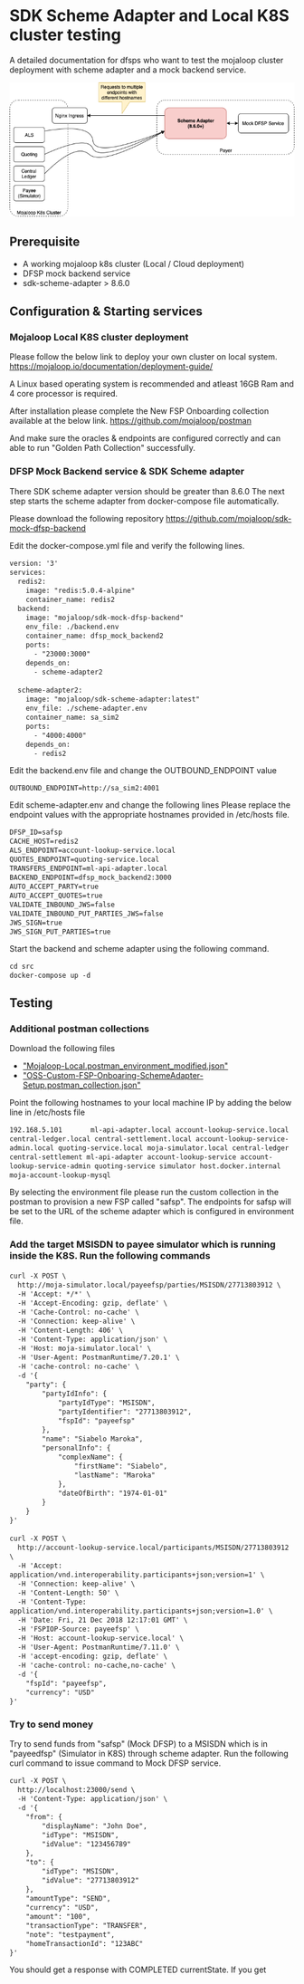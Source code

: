 # SDK Scheme Adapter and Local K8S cluster testing

A detailed documentation for dfsps who want to test the mojaloop cluster deployment with scheme adapter and a mock backend service.

![Overview](scheme-adapter-and-local-k8s-overview.png)

## Prerequisite

* A working mojaloop k8s cluster (Local / Cloud deployment)
* DFSP mock backend service
* sdk-scheme-adapter > 8.6.0

## Configuration & Starting services

### Mojaloop Local K8S cluster deployment
Please follow the below link to deploy your own cluster on local system.
https://mojaloop.io/documentation/deployment-guide/

A Linux based operating system is recommended and atleast 16GB Ram and 4 core processor is required.

After installation please complete the New FSP Onboarding collection available at the below link.
https://github.com/mojaloop/postman

And make sure the oracles & endpoints are configured correctly and can able to run "Golden Path Collection" successfully.

### DFSP Mock Backend service & SDK Scheme adapter
There SDK scheme adapter version should be greater than 8.6.0
The next step starts the scheme adapter from docker-compose file automatically.

Please download the following repository
https://github.com/mojaloop/sdk-mock-dfsp-backend

Edit the docker-compose.yml file and verify the following lines.

```
version: '3'
services:
  redis2:
    image: "redis:5.0.4-alpine"
    container_name: redis2
  backend:
    image: "mojaloop/sdk-mock-dfsp-backend"
    env_file: ./backend.env
    container_name: dfsp_mock_backend2
    ports:
      - "23000:3000"
    depends_on:
      - scheme-adapter2

  scheme-adapter2:
    image: "mojaloop/sdk-scheme-adapter:latest"
    env_file: ./scheme-adapter.env
    container_name: sa_sim2
    ports:
      - "4000:4000"
    depends_on:
      - redis2
```

Edit the backend.env file and change the OUTBOUND_ENDPOINT value
```
OUTBOUND_ENDPOINT=http://sa_sim2:4001
```

Edit scheme-adapter.env and change the following lines
Please replace the endpoint values with the appropriate hostnames provided in /etc/hosts file.

```
DFSP_ID=safsp
CACHE_HOST=redis2
ALS_ENDPOINT=account-lookup-service.local
QUOTES_ENDPOINT=quoting-service.local
TRANSFERS_ENDPOINT=ml-api-adapter.local
BACKEND_ENDPOINT=dfsp_mock_backend2:3000
AUTO_ACCEPT_PARTY=true
AUTO_ACCEPT_QUOTES=true
VALIDATE_INBOUND_JWS=false
VALIDATE_INBOUND_PUT_PARTIES_JWS=false
JWS_SIGN=true
JWS_SIGN_PUT_PARTIES=true
```

Start the backend and scheme adapter using the following command.
```
cd src
docker-compose up -d
```


## Testing

### Additional postman collections
Download the following files 
* ["Mojaloop-Local.postman_environment_modified.json"](./postman_files/Mojaloop-Local.postman_environment_modified.json)
* ["OSS-Custom-FSP-Onboaring-SchemeAdapter-Setup.postman_collection.json"](./postman_files/OSS-Custom-FSP-Onboaring-SchemeAdapter-Setup.postman_collection.json)

Point the following hostnames to your local machine IP by adding the below line in /etc/hosts file
```
192.168.5.101       ml-api-adapter.local account-lookup-service.local central-ledger.local central-settlement.local account-lookup-service-admin.local quoting-service.local moja-simulator.local central-ledger central-settlement ml-api-adapter account-lookup-service account-lookup-service-admin quoting-service simulator host.docker.internal moja-account-lookup-mysql
```

By selecting the environment file please run the custom collection in the postman to provision a new FSP called "safsp".
The endpoints for safsp will be set to the URL of the scheme adapter which is configured in environment file.

### Add the target MSISDN to payee simulator which is running inside the K8S. Run the following commands
```
curl -X POST \
  http://moja-simulator.local/payeefsp/parties/MSISDN/27713803912 \
  -H 'Accept: */*' \
  -H 'Accept-Encoding: gzip, deflate' \
  -H 'Cache-Control: no-cache' \
  -H 'Connection: keep-alive' \
  -H 'Content-Length: 406' \
  -H 'Content-Type: application/json' \
  -H 'Host: moja-simulator.local' \
  -H 'User-Agent: PostmanRuntime/7.20.1' \
  -H 'cache-control: no-cache' \
  -d '{
    "party": {
        "partyIdInfo": {
            "partyIdType": "MSISDN",
            "partyIdentifier": "27713803912",
            "fspId": "payeefsp"
        },
        "name": "Siabelo Maroka",
        "personalInfo": {
            "complexName": {
                "firstName": "Siabelo",
                "lastName": "Maroka"
            },
            "dateOfBirth": "1974-01-01"
        }
    }
}'

curl -X POST \
  http://account-lookup-service.local/participants/MSISDN/27713803912 \
  -H 'Accept: application/vnd.interoperability.participants+json;version=1' \
  -H 'Connection: keep-alive' \
  -H 'Content-Length: 50' \
  -H 'Content-Type: application/vnd.interoperability.participants+json;version=1.0' \
  -H 'Date: Fri, 21 Dec 2018 12:17:01 GMT' \
  -H 'FSPIOP-Source: payeefsp' \
  -H 'Host: account-lookup-service.local' \
  -H 'User-Agent: PostmanRuntime/7.11.0' \
  -H 'accept-encoding: gzip, deflate' \
  -H 'cache-control: no-cache,no-cache' \
  -d '{
    "fspId": "payeefsp",
    "currency": "USD"
}'
```

### Try to send money
Try to send funds from "safsp" (Mock DFSP) to a MSISDN which is in "payeedfsp" (Simulator in K8S) through scheme adapter.
Run the following curl command to issue command to Mock DFSP service.
```
curl -X POST \
  http://localhost:23000/send \
  -H 'Content-Type: application/json' \
  -d '{
    "from": {
        "displayName": "John Doe",
        "idType": "MSISDN",
        "idValue": "123456789"
    },
    "to": {
        "idType": "MSISDN",
        "idValue": "27713803912"
    },
    "amountType": "SEND",
    "currency": "USD",
    "amount": "100",
    "transactionType": "TRANSFER",
    "note": "testpayment",
    "homeTransactionId": "123ABC"
}'
```

You should get a response with COMPLETED currentState.
If you get 